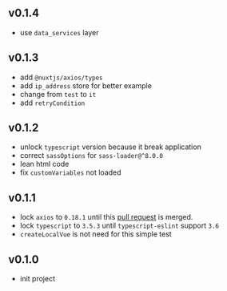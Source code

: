 ## v0.1.4
* use `data_services` layer

## v0.1.3
* add `@nuxtjs/axios/types`
* add `ip_address` store for better example
* change from `test` to `it`
* add `retryCondition`

## v0.1.2
* unlock `typescript` version because it break application
* correct `sassOptions` for `sass-loader@^8.0.0`
* lean html code
* fix `customVariables` not loaded

## v0.1.1
* lock `axios` to `0.18.1` until this [pull request](https://github.com/axios/axios/pull/2207) is merged.
* lock `typescript` to `3.5.3` until `typescript-eslint` support `3.6`
* `createLocalVue` is not need for this simple test

## v0.1.0
* init project
